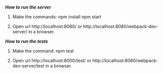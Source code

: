 ***How to run the server***

1. Make the commands:
npm install
npm start

2. Open url http://localhost:8080/ or http://localhost:8080/webpack-dev-server/ in a browser.

***How to run the tests***

1. Make the command:
npm test

2. Open url http://localhost:8000/test/ or http://localhost:8080/webpack-dev-server/test in a browser.
